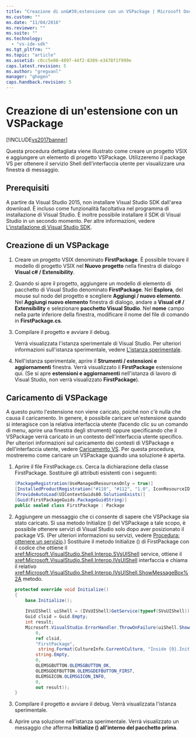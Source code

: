 ```yaml
---
title: "Creazione di un&#39;estensione con un VSPackage | Microsoft Docs"
ms.custom: ""
ms.date: "11/04/2016"
ms.reviewer: ""
ms.suite: ""
ms.technology: 
  - "vs-ide-sdk"
ms.tgt_pltfrm: ""
ms.topic: "article"
ms.assetid: c0cc5e08-4897-44f2-8309-e3478f1f999e
caps.latest.revision: 5
ms.author: "gregvanl"
manager: "ghogen"
caps.handback.revision: 5
---
```

# Creazione di un&#39;estensione con un VSPackage
[!INCLUDE[vs2017banner](../code-quality/includes/vs2017banner.md)]

Questa procedura dettagliata viene illustrato come creare un progetto VSIX e aggiungere un elemento di progetto VSPackage. Utilizzeremo il package VS per ottenere il servizio Shell dell'interfaccia utente per visualizzare una finestra di messaggio.  
  
## Prerequisiti  
 A partire da Visual Studio 2015, non installare Visual Studio SDK dall'area download. È incluso come funzionalità facoltativa nel programma di installazione di Visual Studio. È inoltre possibile installare il SDK di Visual Studio in un secondo momento. Per altre informazioni, vedere [L'installazione di Visual Studio SDK](../extensibility/installing-the-visual-studio-sdk.md).  
  
## Creazione di un VSPackage  
  
1.  Creare un progetto VSIX denominato **FirstPackage**. È possibile trovare il modello di progetto VSIX nel **Nuovo progetto** nella finestra di dialogo **Visual c\# \/ Extensibility**.  
  
2.  Quando si apre il progetto, aggiungere un modello di elemento di pacchetto di Visual Studio denominato **FirstPackage**. Nel **Esplora**, del mouse sul nodo del progetto e scegliere **Aggiungi \/ nuovo elemento**. Nel **Aggiungi nuovo elemento** finestra di dialogo, andare a **Visual c\# \/ Extensibility** e selezionare **pacchetto Visual Studio**. Nel **nome** campo nella parte inferiore della finestra, modificare il nome del file di comando in **FirstPackage.cs**.  
  
3.  Compilare il progetto e avviare il debug.  
  
     Verrà visualizzata l'istanza sperimentale di Visual Studio. Per ulteriori informazioni sull'istanza sperimentale, vedere [L'istanza sperimentale](../extensibility/the-experimental-instance.md).  
  
4.  Nell'istanza sperimentale, aprire il **Strumenti \/ estensioni e aggiornamenti** finestra. Verrà visualizzato il **FirstPackage** estensione qui. \(Se si apre **estensioni e aggiornamenti** nell'istanza di lavoro di Visual Studio, non verrà visualizzato **FirstPackage**\).  
  
## Caricamento di VSPackage  
 A questo punto l'estensione non viene caricato, poiché non c'è nulla che causa il caricamento. In genere, è possibile caricare un'estensione quando si interagisce con la relativa interfaccia utente \(facendo clic su un comando di menu, aprire una finestra degli strumenti\) oppure specificando che il VSPackage verrà caricato in un contesto dell'interfaccia utente specifico. Per ulteriori informazioni sul caricamento dei contesti di VSPackage e dell'interfaccia utente, vedere [Caricamento VS](../extensibility/loading-vspackages.md). Per questa procedura, mostreremo come caricare un VSPackage quando una soluzione è aperta.  
  
1.  Aprire il file FirstPackage.cs. Cerca la dichiarazione della classe FirstPackage. Sostituire gli attributi esistenti con i seguenti:  
  
    ```c#  
    [PackageRegistration(UseManagedResourcesOnly = true)]  
    [InstalledProductRegistration("#110", "#112", "1.0", IconResourceID = 400)] // Info on this package for Help/About  
    [ProvideAutoLoad(UIContextGuids80.SolutionExists)]  
    [Guid(FirstPackageGuids.PackageGuidString)]  
    public sealed class FirstPackage : Package  
    ```  
  
2.  Aggiungere un messaggio che ci consente di sapere che VSPackage sia stato caricato. Si usa metodo Initialize \(\) del VSPackage a tale scopo, è possibile ottenere servizi di Visual Studio solo dopo aver posizionato il package VS. \(Per ulteriori informazioni su servizi, vedere [Procedura: ottenere un servizio](../Topic/How%20to:%20Get%20a%20Service.md).\) Sostituire il metodo Initialize \(\) di FirstPackage con il codice che ottiene il <xref:Microsoft.VisualStudio.Shell.Interop.SVsUIShell> service, ottiene il <xref:Microsoft.VisualStudio.Shell.Interop.IVsUIShell> interfaccia e chiama il relativo <xref:Microsoft.VisualStudio.Shell.Interop.IVsUIShell.ShowMessageBox%2A> metodo.  
  
    ```c#  
    protected override void Initialize()  
    {  
        base.Initialize();  
  
        IVsUIShell uiShell = (IVsUIShell)GetService(typeof(SVsUIShell));  
        Guid clsid = Guid.Empty;  
        int result;  
        Microsoft.VisualStudio.ErrorHandler.ThrowOnFailure(uiShell.ShowMessageBox(  
            0,  
            ref clsid,  
            "FirstPackage",  
             string.Format(CultureInfo.CurrentCulture, "Inside {0}.Initialize()", this.GetType().FullName),  
            string.Empty,  
            0,  
            OLEMSGBUTTON.OLEMSGBUTTON_OK,  
            OLEMSGDEFBUTTON.OLEMSGDEFBUTTON_FIRST,  
            OLEMSGICON.OLEMSGICON_INFO,  
            0,  
            out result));  
    }  
    ```  
  
3.  Compilare il progetto e avviare il debug. Verrà visualizzata l'istanza sperimentale.  
  
4.  Aprire una soluzione nell'istanza sperimentale. Verrà visualizzato un messaggio che afferma **Initialize \(\) all'interno del pacchetto prima**.